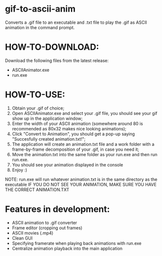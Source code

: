 # gif-to-ascii-anim
Converts a .gif file to an executable and .txt file to play the .gif as ASCII animation in the command prompt.

# HOW-TO-DOWNLOAD:
Download the following files from the latest release:
- ASCIIAnimator.exe
- run.exe

# HOW-TO-USE:
1. Obtain your .gif of choice;
2. Open ASCIIAnimator.exe and select your .gif file, you should see your gif show up in the application window;
3. Enter the width of your ASCII animation (somewhere around 80 is recommended as 80x32 makes nice looking animations);
4. Click "Convert to Animation", you should get a pop-up saying "Succesfully created animation.txt!";
5. The application will create an animation.txt file and a work folder with a frame-by-frame decomposition of your .gif, in case you need it;
6. Move the animation.txt into the same folder as your run.exe and then run run.exe.
7. You should see your animation displayed in the console
8. Enjoy :)

NOTE: run.exe will run whatever animation.txt is in the same directory as the executable
IF YOU DO NOT SEE YOUR ANIMATION, MAKE SURE YOU HAVE THE CORRECT ANIMATION.TXT

# Features in development:
- ASCII animation to .gif converter
- Frame editor (cropping out frames)
- ASCII movies (.mp4)
- Clean GUI
- Specifying framerate when playing back animations with run.exe
- Centralize animation playback into the main application
